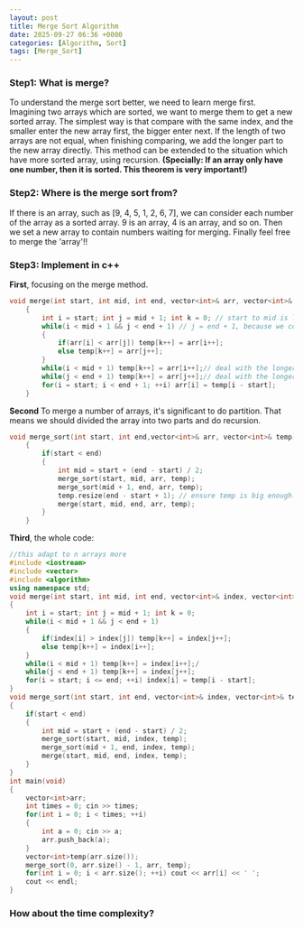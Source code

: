 ```yaml
---
layout: post
title: Merge Sort Algorithm
date: 2025-09-27 06:36 +0000
categories: [Algorithm, Sort]
tags: [Merge_Sort]
---
```

### **Step1: What is merge?**

To understand the merge sort better, we need to learn merge first. Imagining two arrays which are sorted, we want to merge them to get a new sorted array. The simplest way is that compare with the same index, and the smaller enter the new array first, the bigger enter next. If the length of two arrays are not equal, when finishing comparing, we add the longer part to the new array directly. This method can be extended to the situation which have more sorted array, using recursion. **(Specially: If an array only have one number, then it is sorted. This theorem is very important!)**

### **Step2: Where is the merge sort from?**

If there is an array, such as [9, 4, 5, 1, 2, 6, 7], we can consider each number of the array as a sorted array. 9 is an array, 4 is an array, and so on. Then we set a new array to contain numbers waiting for merging. Finally feel free to merge the 'array'!!

### **Step3: Implement in c++**

**First**, focusing on the merge method.

``` c++
void merge(int start, int mid, int end, vector<int>& arr, vector<int>& temp)
    {
        int i = start; int j = mid + 1; int k = 0; // start to mid is left, mid to end is right
        while(i < mid + 1 && j < end + 1) // j = end + 1, because we consider the size of an array minus one as the end by default
        {
            if(arr[i] < arr[j]) temp[k++] = arr[i++];
            else temp[k++] = arr[j++];
        }
        while(i < mid + 1) temp[k++] = arr[i++];// deal with the longer
        while(j < end + 1) temp[k++] = arr[j++];// deal with the longer
        for(i = start; i < end + 1; ++i) arr[i] = temp[i - start];
    }
```

**Second** To merge a number of arrays, it's significant to do partition. That means we should divided the array into two parts and do recursion.

```c++
void merge_sort(int start, int end,vector<int>& arr, vector<int>& temp)
    {
        if(start < end)
        {
            int mid = start + (end - start) / 2;
            merge_sort(start, mid, arr, temp);
            merge_sort(mid + 1, end, arr, temp);
            temp.resize(end - start + 1); // ensure temp is big enough.
            merge(start, mid, end, arr, temp);
        }
    } 
```

**Third**, the whole code:

```c++
//this adapt to n arrays more
#include <iostream>
#include <vector>
#include <algorithm>
using namespace std;
void merge(int start, int mid, int end, vector<int>& index, vector<int>& temp)
{
    int i = start; int j = mid + 1; int k = 0;
    while(i < mid + 1 && j < end + 1)
    {
        if(index[i] > index[j]) temp[k++] = index[j++];
        else temp[k++] = index[i++];
    }
    while(i < mid + 1) temp[k++] = index[i++];/
    while(j < end + 1) temp[k++] = index[j++]; 
    for(i = start; i <= end; ++i) index[i] = temp[i - start];
}
void merge_sort(int start, int end, vector<int>& index, vector<int>& temp)
{
    if(start < end)
    {
        int mid = start + (end - start) / 2;
        merge_sort(start, mid, index, temp);
        merge_sort(mid + 1, end, index, temp);
        merge(start, mid, end, index, temp);
    }
}
int main(void)
{
    vector<int>arr;
    int times = 0; cin >> times;
    for(int i = 0; i < times; ++i)
    {
        int a = 0; cin >> a;
        arr.push_back(a);
    }
    vector<int>temp(arr.size());
    merge_sort(0, arr.size() - 1, arr, temp);
    for(int i = 0; i < arr.size(); ++i) cout << arr[i] << ' ';
    cout << endl;
}
```

### How about the time complexity?
